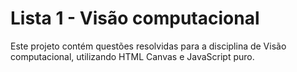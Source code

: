 # Lista 1 - Visão computacional

Este projeto contém questões resolvidas para a disciplina de Visão computacional, utilizando HTML Canvas e JavaScript puro.

